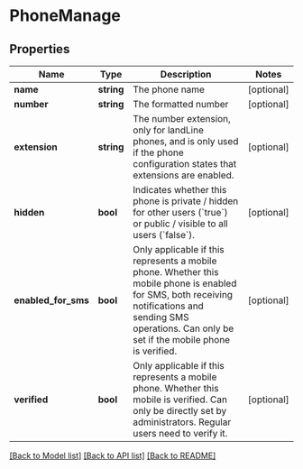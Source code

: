 # PhoneManage

## Properties
Name | Type | Description | Notes
------------ | ------------- | ------------- | -------------
**name** | **string** | The phone name | [optional] 
**number** | **string** | The formatted number | [optional] 
**extension** | **string** | The number extension, only for landLine phones, and is only used if the phone configuration states that extensions are enabled. | [optional] 
**hidden** | **bool** | Indicates whether this phone is private / hidden for other users (&#x60;true&#x60;) or public / visible to all users (&#x60;false&#x60;). | [optional] 
**enabled_for_sms** | **bool** | Only applicable if this represents a mobile phone. Whether this mobile phone is enabled for SMS, both receiving notifications and sending SMS operations. Can only be set if the mobile phone is verified. | [optional] 
**verified** | **bool** | Only applicable if this represents a mobile phone. Whether this mobile is verified. Can only be directly set by administrators. Regular users need to verify it. | [optional] 

[[Back to Model list]](../../README.md#documentation-for-models) [[Back to API list]](../../README.md#documentation-for-api-endpoints) [[Back to README]](../../README.md)

